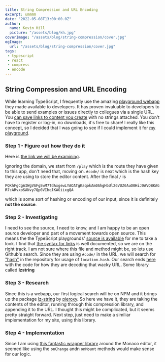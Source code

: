 ```yaml
---
title: String Compression and URL Encoding
excerpt: ummmm
date: "2022-05-08T13:00:00.0Z"
author:
  name: Kevin Hill
  picture: "/assets/blog/kh.jpg"
coverImage: "/assets/blog/string-compression/cover.jpg"
ogImage:
  url: "/assets/blog/string-compression/cover.jpg"
tags:
 - typescript
 - react
 - compress
 - encode
---
```

## String Compression and URL Encoding

While learning TypeScript, I frequently use the amazing [playground webapp](https://www.typescriptlang.org/play) they made available to developers. It has proven invaluable to developers to be able to send examples or issues directly to collegues via a single URL. You [can save links to content you create](https://www.typescriptlang.org/play?#code/PQKhFgCgAIWgVAFgSwM7TdAxgewLYAOATgKaqokAm0AhgHbUl26VUZ0AuO0HiJ0AVQBKAGR7cARvxoSANvy7Qp0VIhqlKAOiixgQA) with no strings attached. You don't have to register or log-in, no downloads, it's free to share! I really like this concept, so I decided that I was going to see if I could implement it for [my playground](https://playground.cnc4me.org/).

### Step 1 - Figure out how they do it

Here is [the link we will be examining](https://www.typescriptlang.org/play?#code/PQKhFgCgAIWgVAFgSwM7TdAxgewLYAOATgKaqokAm0AhgHbUl26VUZ0AuO0HiJ0AVQBKAGR7cARvxoSANvy7Qp0VIhqlKAOiixgQA).

Ignoring the domain, we start from `/play` which is the route they have given to this app, don't need that, moving on. `#code/` is next which is the hash key they are using to store the editor content. After the final `/` is

`PQKhFgCgAIWgVAFgSwM7TdAxgewLYAOATgKaqokAm0AhgHbUl26VUZ0AuO0HiJ0AVQBKAGR7cARvxoSANvy7Qp0VIhqlKAOiixgQA`

which is some sort of hashing or encoding of our input, since it is definitely __not the source__.

### Step 2 - Investigating

I need to see the source, I need to know, and I am happy to be an open source developer and part of a movement towards open source. This means the the TypeScript playgrounds' [source is available](https://github.com/microsoft/TypeScript-Website) for me to take a look. I find that [the syntax for links](https://github.com/microsoft/TypeScript-Website/tree/v2/packages/playground#link-syntax) is well documented, so we are on the right track. I am not sure where this file and method might be, so lets use Github's search. Since they are using `#code/` in the URL, we will search for ["hash"](https://github.com/search?q=hash+repo%3Amicrosoft%2FTypeScript-Website&type=Code) in the repository for usage of `location.hash`. Our search ends [here](https://github.com/microsoft/TypeScript-Website/blob/6cc9d3087e5161adc9a0aaef4a2ca18d431501c0/packages/sandbox/src/getInitialCode.ts#L17) with the code for how they are decoding that wacky URL. Some library called __lzstring__

### Step 3 - Research

Since this is a webapp, our first logical search will be on NPM and it brings up the package [lz-string](https://www.npmjs.com/package/lz-string) by [pieroxy](http://pieroxy.net/blog/pages/lz-string/index.html). So here we have it, they are taking the contents of the editor, running through this compression library, and appending it to the URL. I thought this might be complicated, but it seems pretty straight forward. Next step, just need to make a similiar implementation for my site, using this library.

### Step 4 - Implementation

Since I am using [this fantastic wrapper library](https://www.npmjs.com/package/@monaco-editor/react) around the Monaco editor, it seemed like using the `onChange` andn `onMount` methods would make sense for our logic.
